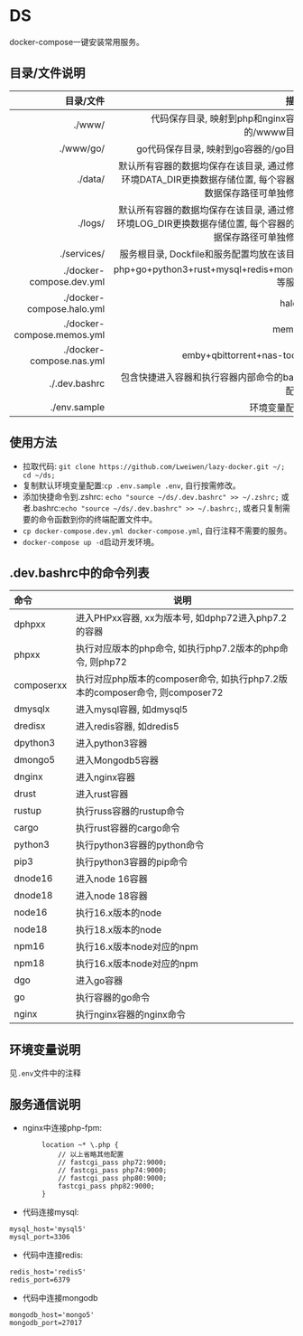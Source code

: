# DS
docker-compose一键安装常用服务。


## 目录/文件说明

|目录/文件|描述|
|--:|--:|
|./www/|代码保存目录, 映射到php和nginx容器的/wwww目录|
|./www/go/|go代码保存目录, 映射到go容器的/go目录|
|./data/|默认所有容器的数据均保存在该目录, 通过修改环境DATA_DIR更换数据存储位置, 每个容器的数据保存路径可单独修改|
|./logs/|默认所有容器的数据均保存在该目录, 通过修改环境LOG_DIR更换数据存储位置, 每个容器的数据保存路径可单独修改|
|./services/|服务根目录, Dockfile和服务配置均放在该目录|
|./docker-compose.dev.yml|php+go+python3+rust+mysql+redis+mongo等服务|
|./docker-compose.halo.yml|halo2|
|./docker-compose.memos.yml|memos|
|./docker-compose.nas.yml|emby+qbittorrent+nas-tools|
|./.dev.bashrc|包含快捷进入容器和执行容器内部命令的bash配置|
|./env.sample|环境变量配置|

## 使用方法

- 拉取代码: `git clone https://github.com/Lweiwen/lazy-docker.git ~/; cd ~/ds;`
- 复制默认环境变量配置:`cp .env.sample .env`, 自行按需修改。
- 添加快捷命令到.zshrc:  `echo "source ~/ds/.dev.bashrc" >> ~/.zshrc;` 或者.bashrc:`echo "source ~/ds/.dev.bashrc" >> ~/.bashrc;`, 或者只复制需要的命令函数到你的终端配置文件中。
- `cp docker-compose.dev.yml docker-compose.yml`, 自行注释不需要的服务。
- `docker-compose up -d`启动开发环境。


## .dev.bashrc中的命令列表
|命令|说明|
|:--|--|
|dphpxx|进入PHPxx容器, xx为版本号, 如dphp72进入php7.2的容器|
|phpxx|执行对应版本的php命令, 如执行php7.2版本的php命令, 则php72|
|composerxx|执行对应php版本的composer命令, 如执行php7.2版本的composer命令, 则composer72|
|dmysqlx|进入mysql容器, 如dmysql5|
|dredisx|进入redis容器, 如dredis5|
|dpython3|进入python3容器|
|dmongo5|进入Mongodb5容器|
|dnginx|进入nginx容器|
|drust|进入rust容器|
|rustup|执行russ容器的rustup命令|
|cargo|执行rust容器的cargo命令|
|python3|执行python3容器的python命令|
|pip3|执行python3容器的pip命令|
|dnode16|进入node 16容器|
|dnode18|进入node 18容器|
|node16|执行16.x版本的node|
|node18|执行18.x版本的node|
|npm16|执行16.x版本node对应的npm|
|npm18|执行16.x版本node对应的npm|
|dgo|进入go容器|
|go|执行容器的go命令|
|nginx|执行nginx容器的nginx命令|

## 环境变量说明

见`.env`文件中的注释

## 服务通信说明

- nginx中连接php-fpm:
```
		location ~* \.php {
            // 以上省略其他配置
			// fastcgi_pass php72:9000;
            // fastcgi_pass php74:9000;
            // fastcgi_pass php80:9000;
            fastcgi_pass php82:9000;
		}

```

- 代码连接mysql:
```
mysql_host='mysql5'
mysql_port=3306
```

- 代码中连接redis:
```
redis_host='redis5'
redis_port=6379
```

- 代码中连接mongodb
```
mongodb_host='mongo5'
mongodb_port=27017
```
